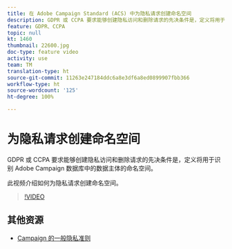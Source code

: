 ```yaml
---
title: 在 Adobe Campaign Standard (ACS) 中为隐私请求创建命名空间
description: GDPR 或 CCPA 要求能够创建隐私访问和删除请求的先决条件是，定义将用于识别 Adobe Campaign 数据库中的数据主体的命名空间。此视频介绍如何为隐私请求创建命名空间。
feature: GDPR、CCPA
topic: null
kt: 1460
thumbnail: 22600.jpg
doc-type: feature video
activity: use
team: TM
translation-type: ht
source-git-commit: 11263e247184ddc6a8e3df6a8ed0899907fbb366
workflow-type: ht
source-wordcount: '125'
ht-degree: 100%

---
```



# 为隐私请求创建命名空间

GDPR 或 CCPA 要求能够创建隐私访问和删除请求的先决条件是，定义将用于识别 Adobe Campaign 数据库中的数据主体的命名空间。

此视频介绍如何为隐私请求创建命名空间。

>[!VIDEO](https://video.tv.adobe.com/v/22600?quality=12)

## 其他资源

* [Campaign 的一般隐私准则](https://helpx.adobe.com/cn/campaign/kb/campaign-privacy-overview.html)
